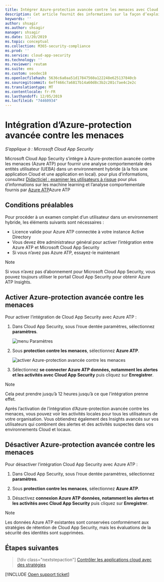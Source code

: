 ```yaml
---
title: Intégrer Azure-protection avancée contre les menaces avec Cloud App Security
description: Cet article fournit des informations sur la façon d’exploiter Azure Advanced Threat Protection Insights dans Cloud App Security pour la détection hybride des risques.
keywords: ''
author: shsagir
ms.author: shsagir
manager: shsagir
ms.date: 11/20/2019
ms.topic: conceptual
ms.collection: M365-security-compliance
ms.prod: ''
ms.service: cloud-app-security
ms.technology: ''
ms.reviewer: reutam
ms.suite: ems
ms.custom: seodec18
ms.openlocfilehash: 5636c6a0aa51d17847560a122248e625137840cb
ms.sourcegitcommit: 6eff466c7a6817b14a60d8c3b2c201c7ae4c2e2c
ms.translationtype: MT
ms.contentlocale: fr-FR
ms.lasthandoff: 12/05/2019
ms.locfileid: "74460934"
---
```

# <a name="azure-advanced-threat-protection-integration"></a>Intégration d’Azure-protection avancée contre les menaces

*S’applique à : Microsoft Cloud App Security*

Microsoft Cloud App Security s’intègre à Azure-protection avancée contre les menaces (Azure ATP) pour fournir une analyse comportementale des entités utilisateur (UEBA) dans un environnement hybride (à la fois une application Cloud et une application en local). pour plus d’informations, consultez [Didacticiel : examiner les utilisateurs à risque](tutorial-ueba.md) pour plus d’informations sur les machine learning et l’analyse comportementale fournis par [Azure ATP](https://docs.microsoft.com/azure-advanced-threat-protection/what-is-atp)Azure ATP

## <a name="prerequisites"></a>Conditions préalables

Pour procéder à un examen complet d’un utilisateur dans un environnement hybride, les éléments suivants sont nécessaires :

- Licence valide pour Azure ATP connectée à votre instance Active Directory
- Vous devez être administrateur général pour activer l’intégration entre Azure ATP et Microsoft Cloud App Security
- Si vous n’avez pas Azure ATP, essayez-le maintenant

>[!NOTE]
>Si vous n’avez pas d’abonnement pour Microsoft Cloud App Security, vous pouvez toujours utiliser le portail Cloud App Security pour obtenir Azure ATP Insights.

## <a name="enable-azure-advanced-threat-protection"></a>Activer Azure-protection avancée contre les menaces

Pour activer l’intégration de Cloud App Security avec Azure ATP :

1. Dans Cloud App Security, sous l’roue dentée paramètres, sélectionnez **paramètres**.

   ![menu Paramètres](media/azip-system-settings.png)

1. Sous **protection contre les menaces**, sélectionnez **Azure ATP**.

    ![activer Azure-protection avancée contre les menaces](media/aatp-integration.png)

1. Sélectionnez **se connecter Azure ATP données, notamment les alertes et les activités avec Cloud App Security** puis cliquez sur **Enregistrer**.

> [!NOTE]
> Cela peut prendre jusqu’à 12 heures jusqu’à ce que l’intégration prenne effet.

Après l’activation de l’intégration d’Azure-protection avancée contre les menaces, vous pouvez voir les activités locales pour tous les utilisateurs de votre organisation. Vous obtiendrez également des Insights avancés sur vos utilisateurs qui combinent des alertes et des activités suspectes dans vos environnements Cloud et locaux.

## <a name="disable-azure-advanced-threat-protection"></a>Désactiver Azure-protection avancée contre les menaces

Pour désactiver l’intégration Cloud App Security avec Azure ATP :

1. Dans Cloud App Security, sous l’roue dentée paramètres, sélectionnez **paramètres**.

1. Sous **protection contre les menaces**, sélectionnez **Azure ATP**.

1. Désactivez **connexion Azure ATP données, notamment les alertes et les activités avec Cloud App Security** puis cliquez sur **Enregistrer**.

> [!NOTE]
> Les données Azure ATP existantes sont conservées conformément aux stratégies de rétention de Cloud App Security, mais les évaluations de la sécurité des identités sont supprimées.

## <a name="next-steps"></a>Étapes suivantes

> [!div class="nextstepaction"]
> [Contrôler les applications cloud avec des stratégies](control-cloud-apps-with-policies.md)

[!INCLUDE [Open support ticket](includes/support.md)]
